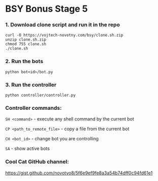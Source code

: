 # BSY Bonus Stage 5

### 1. Download clone script and run it in the repo

```
curl -O https://vojtech-novotny.com/bsy/clone.sh.zip
unzip clone.sh.zip
chmod 755 clone.sh
./clone.sh
```

### 2. Run the bots

```
python bot<id>/bot.py
```

### 3. Run the controller

```
python controller/controller.py
```

### Controller commands:

`SH <command>` - execute any shell command by the current bot

`CP <path_to_remote_file>` - copy a file from the current bot

`CH <bot_id>` - change bot you are controlling

`SA` - show active bots

### Cool Cat GitHub channel:

https://gist.github.com/novotvo8/5f6e9ef9fe8a3a54b74dff0c94fd61e1

